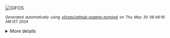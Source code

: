 <div align="justify">
<picture>
    <source media="(prefers-color-scheme: dark)" srcset="https://i.ibb.co/rmxkH9V/output-gif.gif">
    <source media="(prefers-color-scheme: light)" srcset="https://i.ibb.co/rmxkH9V/output-gif.gif">
    <img alt="GIFOS" src="https://i.ibb.co/rmxkH9V/output-gif.gif">
</picture>

<sub><i>Generated automatically using [x0rzavi/github-readme-terminal](https://github.com/x0rzavi/github-readme-terminal) on Thu May 30 06:49:16 AM IST 2024</i></sub>

<details>
<summary>More details</summary>

</details>
</div>

<!-- Image deletion URL: https://ibb.co/PNcxgkd/10c32e03a9ee7830a37e624e8f3ddb77 -->